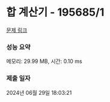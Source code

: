 # 합 계산기 - 195685/1 

[문제 링크](https://level.goorm.io/exam/195685/%ED%95%A9-%EA%B3%84%EC%82%B0%EA%B8%B0/quiz/1) 

### 성능 요약

메모리: 29.99 MB, 시간: 0.10 ms

### 제출 일자

2024년 06월 29일 18:03:21


